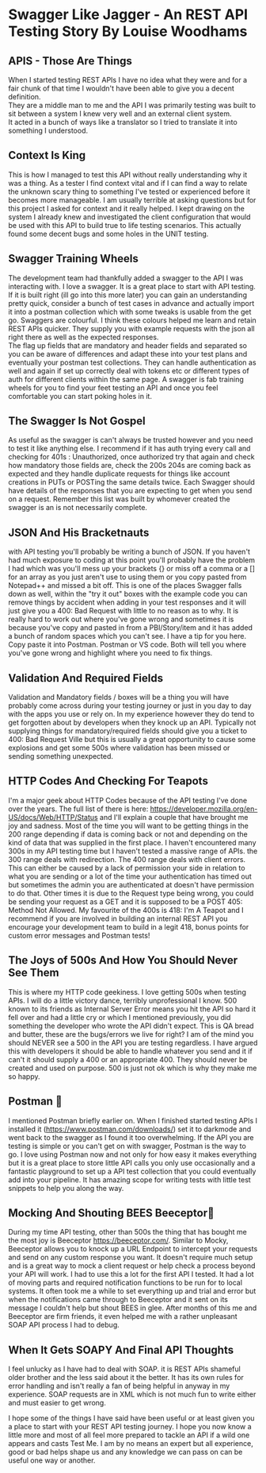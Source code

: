 # Swagger Like Jagger - An REST API Testing Story By Louise Woodhams

## APIS - Those Are Things 

When I started testing REST APIs I have no idea what they were and for a fair chunk of that time I wouldn't have been able to give you a decent definition.  
They are a middle man to me and the API I was primarily testing was built to sit between a system I knew very well and an external client system.  
It acted in a bunch of ways like a translator so I tried to translate it into something I understood.  

## Context Is King 

This is how I managed to test this API without really understanding why it was a thing. As a tester I find context vital and if I can find a way to relate the unknown scary thing to something I've tested or 
experienced before it becomes more manageable. I am usually terrible at asking questions but for this project I asked for context and it really helped. I kept drawing on the system I already knew and 
investigated the client configuration that would be used with this API to build true to life testing scenarios. This actually found some decent bugs and some holes in the UNIT testing.  


## Swagger Training Wheels 

The development team had thankfully added a swagger to the API I was interacting with. I love a swagger. It is a great place to start with API testing. If it is built right (ill go into this more later) you can gain an understanding pretty quick, consider a bunch of test cases in advance and actually import it into a postman collection which with some tweaks is usable from the get go. 
Swaggers are colourful. I think these colours helped me learn and retain REST APIs quicker.  They supply you with example requests with the json all right there as well as the expected responses.  
The flag up fields that are mandatory and header fields and separated so you can be aware of differences and adapt these into your test plans and  eventually your postman test collections.  They can handle authentication
as well and again if set up correctly deal with tokens etc or different types of auth for different clients within the same page. A swagger is fab training wheels for you to find your feet testing an API and once you feel comfortable you can start poking holes in it.  

## The Swagger Is Not Gospel 

As useful as the swagger is can't always be trusted however and you need to test it like anything else. I recommend if it has auth trying every call and checking for 401s : Unauthorized, once authorized try that again and check how mandatory those fields are, check the 200s 204s are coming back as expected and they handle duplicate requests for things like account creations in PUTs or POSTing the same details twice. Each Swagger should have details of the responses that you are expecting to get when you send on a request. Remember this list was built by whomever created the swagger is an is not necessarily complete.


## JSON And His Bracketnauts 

with API testing you'll probably be writing a bunch of JSON. If you haven't had much exposure to coding at this point you'll probably have the problem I had which was you'll mess up your brackets {} or miss off a comma or a [] for an array as you just aren't use to using them or you copy pasted from Notepad++ and missed a bit off. This is one of the places Swagger falls down as well, within the "try it out" boxes with the example code you can remove things by accident when adding in your test responses and it will just give you a 400: Bad Request with little to no reason as to why. It is really hard to work out where you've gone wrong and sometimes it is because you've 
copy and pasted in from a PBI/Story/item and it has added a bunch of random spaces which you can't see. I have a tip for you here. Copy paste it into Postman. Postman or VS code. Both will tell you where you've gone wrong and highlight where you need to fix things. 


## Validation And Required Fields 

Validation and Mandatory fields / boxes will be a thing you will have probably come across during your testing journey or just in you day to day with the apps you use or rely on. In my experience however they do tend to get forgotten about by developers when they knock up an API. Typically not supplying things for mandatory/required fields should give you a ticket to 400: Bad Request Ville but this is usually a great opportunity to cause some explosions and get some 500s where validation has been missed or sending something unexpected.

## HTTP Codes And Checking For Teapots 

I'm a major geek about HTTP Codes because of the API testing I've done over the years. The full list of there is here: https://developer.mozilla.org/en-US/docs/Web/HTTP/Status and I'll explain a couple that 
have brought me joy and sadness. Most of the time you will want to be getting things in the 200 range depending if data is coming back or not and depending on the kind of data that was supplied in the first place.
I haven't encountered many 300s in my API testing time but I haven't tested a massive range of APIs. the 300 range deals with redirection. The 400 range deals with client errors. This can either be caused by a lack 
of permission your side in relation to what you are sending or a lot of the time your authentication has timed out but sometimes the admin you are authenticated at doesn't have permission to do that. Other
times it is due to the Request type being wrong, you could be sending your request as a GET and it is supposed to be a POST 405: Method Not Allowed. My favourite of the 400s is 418: I'm A Teapot and 
I recommend if you are involved in building an internal REST API you encourage your development team to build in a legit 418, bonus points for custom error messages and Postman tests!

 ## The Joys of 500s And How You Should Never See Them 

This is where my HTTP code geekiness. I love getting 500s when testing APIs. I will do a little victory dance, terribly unprofessional I know. 500 known to its friends as Internal Server Error means 
you hit the API so hard it fell over and had a little cry or which I mentioned previously, you did something the developer who wrote the API didn't expect. This is QA bread and butter, these are the 
bugs/errors we live for right? I am of the mind you should NEVER see a 500 in the API you are testing regardless. I have argued this with developers it should be able to handle whatever you send and it 
if can't it should supply a 400 or an appropriate 400. They should never be created and used on purpose. 500 is just not ok which is why they make me so happy.


## Postman 🚀

I mentioned Postman briefly earlier on. When I finished started testing APIs I installed it (https://www.postman.com/downloads/) set it to darkmode and went back to the swagger as I found it too overwhelming. 
If the API you are testing is simple or you can't get on with swagger, Postman is the way to go. 
I love using Postman now and not only for how easy it makes everything but it is a great place to store little API calls you only use occasionally and a fantastic playground to set up a API test collection that you could eventually add into your pipeline. It has amazing scope for writing tests with little test snippets to help you along the way. 
 

## Mocking And Shouting BEES Beeceptor🐝

During my time API testing, other than 500s the thing that has bought me the most joy is Beeceptor https://beeceptor.com/. Similar to Mocky, Beeceptor allows you to knock up a URL Endpoint to intercept your requests and send on any custom response you want.  It doesn't require much setup and is a great way to mock a client request or help check a process beyond your API will work. I had to use this a lot for the first API I tested. It had a lot of moving parts and required notification functions to be run for to local systems. It often took me a while to set everything up and trial and error but when the notifications came through to Beeceptor and it sent on its message I couldn't help but shout BEES in glee. After months of this me and Beeceptor are firm friends, it even helped me with a rather unpleasant SOAP API process I had to debug.

## When It Gets SOAPY And Final API Thoughts

I feel unlucky as I have had to deal with SOAP. it is REST APIs shameful older brother and the less said about it the better. It has its own rules for error handling and isn't really a fan of being helpful in anyway in my experience. SOAP requests are in XML which is not much fun to write either and must easier to get wrong.

I hope some of the things I have said have been useful or at least given you a place to start with your REST API testing journey. I hope you now know a little more and most of all feel more prepared to tackle an API if a wild one appears and casts Test Me. I am by no means an expert but all experience, good or bad helps shape us and any knowledge we can pass on can be useful one way or another. 




